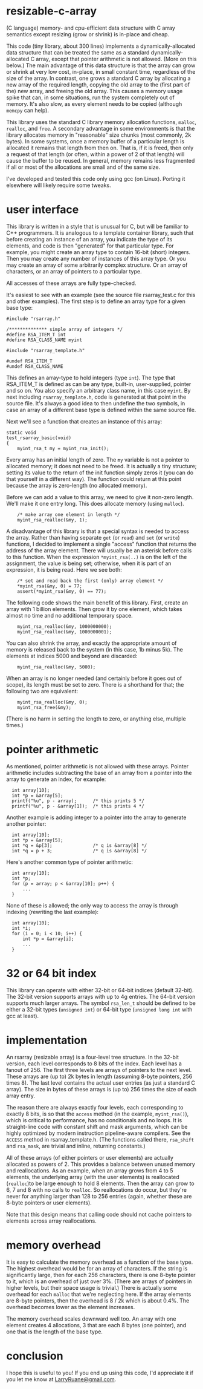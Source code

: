 # resizable-c-array
(C language) memory- and cpu-efficient data structure with C array semantics except resizing (grow or shrink) is in-place and cheap.

This code (tiny library, about 300 lines) implements a dynamically-allocated data structure that can be treated the same as a standard dynamically-allocated C array, except that pointer arithmetic is not allowed. (More on this below.) The main advantage of this data structure is that the array can grow or shrink at very low cost, in-place, in small constant time, regardless of the size of the array. In contrast, one grows a standard C array by allocating a new array of the required length, copying the old array to the (first part of the) new array, and freeing the old array. This causes a memory usage spike that can, in some situations, run the system completely out of memory. It's also slow, as every element needs to be copied (although `memcpy` can help).

This library uses the standard C library memory allocation functions, `malloc`, `realloc`, and `free`. A secondary advantage in some environments is that the library allocates memory in "reasonable" size chunks (most commonly, 2k bytes). In some systems, once a memory buffer of a particular length is allocated it remains that length from then on. That is, if it is freed, then only a request of that length (or often, within a power of 2 of that length) will cause the buffer to be reused. In general, memory remains less fragmented if all or most of the allocations are small and of the same size.

I've developed and tested this code only using gcc (on Linux). Porting it elsewhere will likely require some tweaks.

# user interface
This library is written in a style that is unusual for C, but will be familiar to C++ programmers. It is analogous to a template container library, such that before creating an instance of an array, you indicate the type of its elements, and code is then "generated" for that particular type. For example, you might create an array type to contain 16-bit (short) integers. Then you may create any number of instances of this array type. Or you may create an array of some arbitrarily complex structure. Or an array of characters, or an array of pointers to a particular type.

All accesses of these arrays are fully type-checked.

It's easiest to see with an example (see the source file rsarray_test.c for this and other examples). The first step is to define an array type for a given base type:
```
#include "rsarray.h"

/************** simple array of integers */
#define RSA_ITEM_T int
#define RSA_CLASS_NAME myint

#include "rsarray_template.h"

#undef RSA_ITEM_T
#undef RSA_CLASS_NAME
```
This defines an array-type to hold integers (type `int`). The type that RSA_ITEM_T is defined as can be any type, built-in, user-supplied, pointer and so on. You also specify an arbitrary class name, in this case `myint`. By next including `rsarray_template.h`, code is generated at that point in the source file. It's always a good idea to then undefine the two symbols, in case an array of a different base type is defined within the same source file.

Next we'll see a function that creates an instance of this array:
```
static void
test_rsarray_basic(void)
{
    myint_rsa_t my = myint_rsa_init();
```
Every array has an initial length of zero. The `my` variable is not a pointer to allocated memory; it does not need to be freed. It is actually a tiny structure; setting its value to the return of the init function simply zeros it (you can do that yourself in a different way). The function could return at this point because the array is zero-length (no allocated memory).

Before we can add a value to this array, we need to give it non-zero length. We'll make it one entry long. This does allocate memory (using `malloc`).
```
    /* make array one element in length */
    myint_rsa_realloc(&my, 1);
```
A disadvantage of this library is that a special syntax is needed to access the array. Rather than having separate `get` (or `read`) and `set` (or `write`) functions, I decided to implement a single "access" function that returns the address of the array element. There will usually be an asterisk before calls to this function. When the expression `*myint_rsa(..)` is on the left of the assignment, the value is being set; otherwise, when it is part of an expression, it is being read. Here we see both:
```
    /* set and read back the first (only) array element */
    *myint_rsa(&my, 0) = 77;
    assert(*myint_rsa(&my, 0) == 77);
```
The following code shows the main benefit of this library. First, create an array with 1 billion elements. Then grow it by one element, which takes almost no time and no additional temporary space.
```
    myint_rsa_realloc(&my, 1000000000);
    myint_rsa_realloc(&my, 1000000001);
```
You can also shrink the array, and exactly the appropriate amount of memory is released back to the system (in this case, 1b minus 5k). The elements at indices 5000 and beyond are discarded:
```
    myint_rsa_realloc(&my, 5000);
```
When an array is no longer needed (and certainly before it goes out of scope), its length must be set to zero. There is a shorthand for that; the following two are equivalent:
```
    myint_rsa_realloc(&my, 0);
    myint_rsa_free(&my);
```
(There is no harm in setting the length to zero, or anything else, multiple times.)

# pointer arithmetic
As mentioned, pointer arithmetic is not allowed with these arrays. Pointer arithmetic includes subtracting the base of an array from a pointer into the array to generate an index, for example:

```
  int array[10];
  int *p = &array[5];
  printf("%u", p - array);      /* this prints 5 */
  printf("%u", p - &array[1]);  /* this prints 4 */
```

Another example is adding integer to a pointer into the array to generate another pointer:
```
  int array[10];
  int *p = &array[5];
  int *q = &p[3];               /* q is &array[8] */
  int *q = p + 3;               /* q is &array[8] */
```
Here's another common type of pointer arithmetic:
```
  int array[10];
  int *p;
  for (p = array; p < &array[10]; p++) {
      ...
  }
```
None of these is allowed; the only way to access the array is through indexing (rewriting the last example):
```
  int array[10];
  int *i;
  for (i = 0; i < 10; i++) {
      int *p = &array[i];
      ...
  }
```

# 32 or 64 bit index
This library can operate with either 32-bit or 64-bit indices (default 32-bit). The 32-bit version supports arrays with up to 4g entries. The 64-bit version supports much larger arrays. The symbol `rsa_len_t` should be defined to be either a 32-bit types (`unsigned int`) or 64-bit type (`unsigned long int` with gcc at least).

# implementation
An rsarray (resizable array) is a four-level tree structure. In the 32-bit version, each level corresponds to 8 bits of the index. Each level has a fanout of 256. The first three levels are arrays of pointers to the next level. These arrays are (up to) 2k bytes in length (assuming 8-byte pointers, 256 times 8). The last level contains the actual user entries (as just a standard C array). The size in bytes of these arrays is (up to) 256 times the size of each array entry.

The reason there are always exactly four levels, each corresponding to exactly 8 bits, is so that the `access` method (in the example, `myint_rsa()`), which is critical to performance, has no conditionals and no loops. It is straight-line code with constant shift and mask arguments, which can be highly optimized by modern instruction pipeline-aware compilers. See the `ACCESS` method in rsarray_template.h. (The functions called there, `rsa_shift` and `rsa_mask`, are trivial and inline, returning constants.)

All of these arrays (of either pointers or user elements) are actually allocated as powers of 2. This provides a balance between unused memory and reallocations. As an example, when an array grows from 4 to 5 elements, the underlying array (with the user elements) is reallocated (`realloc`)to be large enough to hold 8 elements. Then the array can grow to 6, 7 and 8 with no calls to `realloc`. So reallocations do occur, but they're never for anything larger than 128 to 256 entries (again, whether these are 8-byte pointers or user elements).

Note that this design means that calling code should not cache pointers to elements across array reallocations.

# memory overhead
It is easy to calculate the memory overhead as a function of the base type. The highest overhead would be for an array of characters. If the string is significantly large, then for each 256 characters, there is one 8-byte pointer to it, which is an overhead of just over 3%. (There are arrays of pointers in higher levels, but their space usage is trivial.) There is actually some overhead for each `malloc` that we're neglecting here. If the array elements are 8-byte pointers, then the overhead is 8 / 2k which is about 0.4%. The overhead becomes lower as the element increases.

The memory overhead scales downward well too. An array with one element creates 4 allocations, 3 that are each 8 bytes (one pointer), and one that is the length of the base type.

# conclusion
I hope this is useful to you! If you end up using this code, I'd appreciate it if you let me know at LarryRuane@gmail.com.
